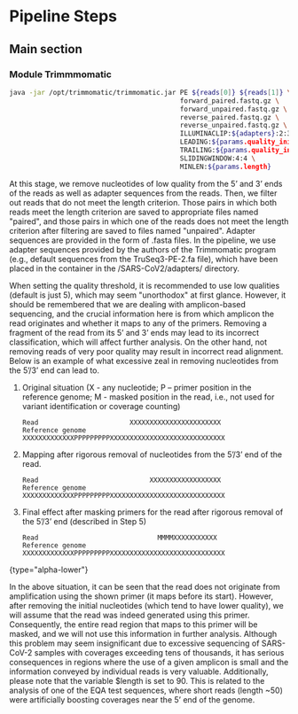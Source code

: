 # Pipeline Steps

## Main section

### Module Trimmmomatic

```Bash
java -jar /opt/trimmomatic/trimmomatic.jar PE ${reads[0]} ${reads[1]} \
                                           forward_paired.fastq.gz \
                                           forward_unpaired.fastq.gz \
                                           reverse_paired.fastq.gz \
                                           reverse_unpaired.fastq.gz \
                                           ILLUMINACLIP:${adapters}:2:30:10:8:True \
                                           LEADING:${params.quality_initial} \
                                           TRAILING:${params.quality_initial} \
                                           SLIDINGWINDOW:4:4 \
                                           MINLEN:${params.length}
```
At this stage, we remove nucleotides of low quality from the 5’ and 3’ ends of the reads as well as adapter sequences from the reads. Then, we filter out reads that do not meet the length criterion. Those pairs in which both reads meet the length criterion are saved to appropriate files named "paired", and those pairs in which one of the reads does not meet the length criterion after filtering are saved to files named "unpaired". Adapter sequences are provided in the form of .fasta files. In the pipeline, we use adapter sequences provided by the authors of the Trimmomatic program (e.g., default sequences from the TruSeq3-PE-2.fa file), which have been placed in the container in the /SARS-CoV2/adapters/ directory.

When setting the quality threshold, it is recommended to use low qualities (default is just 5), which may seem "unorthodox" at first glance. However, it should be remembered that we are dealing with amplicon-based sequencing, and the crucial information here is from which amplicon the read originates and whether it maps to any of the primers. Removing a fragment of the read from its 5’ and 3’ ends may lead to its incorrect classification, which will affect further analysis. On the other hand, not removing reads of very poor quality may result in incorrect read alignment. Below is an example of what excessive zeal in removing nucleotides from the 5’/3’ end can lead to.

1. Original situation (X - any nucleotide; P – primer position in the reference genome; M - masked position in the read, i.e., not used for variant identification or coverage counting)
    ```
    Read                       XXXXXXXXXXXXXXXXXXXXXXX
    Reference genome XXXXXXXXXXXXXPPPPPPPPPXXXXXXXXXXXXXXXXXXXXXXXXXXXXX
    ```

2. Mapping after rigorous removal of nucleotides from the 5’/3’ end of the read.

    ```
    Read                            XXXXXXXXXXXXXXXXXX
    Reference genome XXXXXXXXXXXXXPPPPPPPPPXXXXXXXXXXXXXXXXXXXXXXXXXXXXX
    ```

3. Final effect after masking primers for the read after rigorous removal of the 5’/3’ end (described in Step 5)
    ```
    Read                              MMMMXXXXXXXXXXX
    Reference genome XXXXXXXXXXXXXPPPPPPPPPXXXXXXXXXXXXXXXXXXXXXXXXXXXXX
    ```
{type="alpha-lower"}

In the above situation, it can be seen that the read does not originate from amplification using the shown primer (it maps before its start). However, after removing the initial nucleotides (which tend to have lower quality), we will assume that the read was indeed generated using this primer. Consequently, the entire read region that maps to this primer will be masked, and we will not use this information in further analysis. Although this problem may seem insignificant due to excessive sequencing of SARS-CoV-2 samples with coverages exceeding tens of thousands, it has serious consequences in regions where the use of a given amplicon is small and the information conveyed by individual reads is very valuable. Additionally, please note that the variable $length is set to 90. This is related to the analysis of one of the EQA test sequences, where short reads (length ~50) were artificially boosting coverages near the 5’ end of the genome.